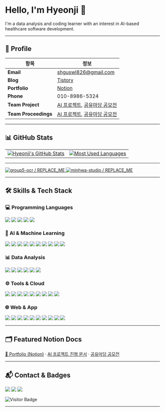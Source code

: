 # Hello, I'm Hyeonji 👋

I'm a data analysis and coding learner with an interest in AI-based healthcare software development.

---

## 📌 Profile

| **항목**          | **정보** |
|------------------|-----------|
| **Email**      | shguswl826@gmail.com |
| **Blog**       | [Tistory](https://hyeonji826.tistory.com/) |
| **Portfolio**  | [Notion](https://www.notion.so/2457cdb288bf808d8cebde7886b5532b?source=copy_link/) |
| **Phone**      | 010-8986-5324 |
| **Team Project** | [AI 프로젝트](https://github.com/group5-ocr), [공유마당 공모전](https://github.com/minhwa-studio) |
| **Team Proceedings** | [AI 프로젝트](https://www.notion.so/24ca304ac11280cdb6e1fa0952c846dc?source=copy_link), [공유마당 공모전](https://www.notion.so/Minhwa-Studio-2547cdb288bf80e7a18ee507a07335aa?source=copy_link) |

---

## 📊 GitHub Stats

<table>
  <tr>
    <td>
      <a href="https://github.com/hyeonji826" target="_blank" rel="noopener noreferrer">
        <img
          src="https://github-readme-stats.vercel.app/api?username=hyeonji826&show_icons=true&include_all_commits=true&count_private=true&theme=transparent"
          alt="Hyeonji's GitHub Stats"
        />
      </a>
    </td>
    <td>
      <a href="https://github.com/hyeonji826?tab=repositories" target="_blank" rel="noopener noreferrer">
        <img
          src="https://github-readme-stats.vercel.app/api/top-langs/?username=hyeonji826&layout=donut&langs_count=8"
          alt="Most Used Languages"
        />
      </a>
    </td>
  </tr>
</table>

---

<p align="left">
  <!-- AI 프로젝트 레포 예시 (소유자: group5-ocr, 레포명: REPLACE_ME) -->
  <a href="https://github.com/group5-ocr/REPLACE_ME" target="_blank">
    <img
      src="https://github-readme-stats.vercel.app/api/pin/?username=group5-ocr&repo=REPLACE_ME&theme=transparent&show_owner=true"
      alt="group5-ocr / REPLACE_ME"
    />
  </a>

  <!-- 공유마당 공모전 레포 예시 (소유자: minhwa-studio, 레포명: REPLACE_ME) -->
  <a href="https://github.com/minhwa-studio/REPLACE_ME" target="_blank">
    <img
      src="https://github-readme-stats.vercel.app/api/pin/?username=minhwa-studio&repo=REPLACE_ME&theme=transparent&show_owner=true"
      alt="minhwa-studio / REPLACE_ME"
    />
  </a>
</p>


---


## 🛠️ Skills & Tech Stack

### **💻 Programming Languages**
<p>
  <img src="https://img.shields.io/badge/Python-3776AB?style=for-the-badge&logo=python&logoColor=white"/>
  <img src="https://img.shields.io/badge/JavaScript-F7DF1E?style=for-the-badge&logo=javascript&logoColor=black"/>
  <img src="https://img.shields.io/badge/Java-007396?style=for-the-badge&logo=java&logoColor=white"/>
  <img src="https://img.shields.io/badge/R-276DC3?style=for-the-badge&logo=r&logoColor=white"/>
  <img src="https://img.shields.io/badge/SQL-4479A1?style=for-the-badge&logo=MySQL&logoColor=white"/>
</p>

### **🤖 AI & Machine Learning**
<p>
  <img src="https://img.shields.io/badge/PyTorch-EE4C2C?style=for-the-badge&logo=pytorch&logoColor=white"/>
  <img src="https://img.shields.io/badge/TensorFlow-FF6F00?style=for-the-badge&logo=tensorflow&logoColor=white"/>
  <img src="https://img.shields.io/badge/scikit--learn-F7931E?style=for-the-badge&logo=scikit-learn&logoColor=white"/>
  <img src="https://img.shields.io/badge/YOLO-00FFFF?style=for-the-badge&logo=OpenCV&logoColor=black"/>
  <img src="https://img.shields.io/badge/Stable%20Diffusion-5A67D8?style=for-the-badge&logo=cloudflare&logoColor=white"/>
  <img src="https://img.shields.io/badge/DreamBooth-8A2BE2?style=for-the-badge"/>
  <img src="https://img.shields.io/badge/LoRA-FF69B4?style=for-the-badge"/>
  <img src="https://img.shields.io/badge/OCR-Tesseract%2C%20EasyOCR%2C%20PaddleOCR-4285F4?style=for-the-badge&logo=google&logoColor=white"/>
  <img src="https://img.shields.io/badge/SAM-000000?style=for-the-badge&logo=Meta&logoColor=white"/>
  <img src="https://img.shields.io/badge/FastAPI-009688?style=for-the-badge&logo=fastapi&logoColor=white"/>
</p>

### **📊 Data Analysis**
<p>
  <img src="https://img.shields.io/badge/Pandas-150458?style=for-the-badge&logo=pandas&logoColor=white"/>
  <img src="https://img.shields.io/badge/NumPy-013243?style=for-the-badge&logo=numpy&logoColor=white"/>
  <img src="https://img.shields.io/badge/Matplotlib-005571?style=for-the-badge&logo=plotly&logoColor=white"/>
  <img src="https://img.shields.io/badge/Seaborn-76B900?style=for-the-badge&logo=plotly&logoColor=white"/>
  <img src="https://img.shields.io/badge/MySQL-4479A1?style=for-the-badge&logo=mysql&logoColor=white"/>
  <img src="https://img.shields.io/badge/MongoDB-47A248?style=for-the-badge&logo=mongodb&logoColor=white"/>
</p>

### **⚙️ Tools & Cloud**
<p>
  <img src="https://img.shields.io/badge/Git-F05032?style=for-the-badge&logo=git&logoColor=white"/>
  <img src="https://img.shields.io/badge/GitHub-181717?style=for-the-badge&logo=github&logoColor=white"/>
  <img src="https://img.shields.io/badge/Google%20Colab-F9AB00?style=for-the-badge&logo=googlecolab&logoColor=white"/>
  <img src="https://img.shields.io/badge/Jupyter-F37626?style=for-the-badge&logo=jupyter&logoColor=white"/>
  <img src="https://img.shields.io/badge/VSCode-0078D4?style=for-the-badge&logo=visual-studio-code&logoColor=white"/>
  <img src="https://img.shields.io/badge/PyCharm-21D789?style=for-the-badge&logo=pycharm&logoColor=black"/>
  <img src="https://img.shields.io/badge/AWS-232F3E?style=for-the-badge&logo=amazonaws&logoColor=white"/>
  <img src="https://img.shields.io/badge/Postman-FF6C37?style=for-the-badge&logo=postman&logoColor=white"/>
  <img src="https://img.shields.io/badge/Selenium-43B02A?style=for-the-badge&logo=selenium&logoColor=white"/>
</p>

### **🌐 Web & App**
<p>
  <img src="https://img.shields.io/badge/HTML5-E34F26?style=for-the-badge&logo=html5&logoColor=white"/>
  <img src="https://img.shields.io/badge/CSS3-1572B6?style=for-the-badge&logo=css3&logoColor=white"/>
  <img src="https://img.shields.io/badge/SCSS-CC6699?style=for-the-badge&logo=sass&logoColor=white"/>
  <img src="https://img.shields.io/badge/React-61DAFB?style=for-the-badge&logo=react&logoColor=black"/>
  <img src="https://img.shields.io/badge/Node.js-339933?style=for-the-badge&logo=node.js&logoColor=white"/>
  <img src="https://img.shields.io/badge/Express-000000?style=for-the-badge&logo=express&logoColor=white"/>
  <img src="https://img.shields.io/badge/REST%20API-0096D6?style=for-the-badge&logo=swagger&logoColor=white"/>
  <img src="https://img.shields.io/badge/WebRTC-333333?style=for-the-badge&logo=webrtc&logoColor=white"/>
  <img src="https://img.shields.io/badge/Socket.io-010101?style=for-the-badge&logo=socket.io&logoColor=white"/>
  <img src="https://img.shields.io/badge/React%20Native-61DAFB?style=for-the-badge&logo=react&logoColor=black"/>
</p>

----

## 🗂️ Featured Notion Docs
<p>
  <a href="https://www.notion.so/2457cdb288bf808d8cebde7886b5532b" target="_blank">📒 Portfolio (Notion)</a> ·
  <a href="https://www.notion.so/24ca304ac11280cdb6e1fa0952c846dc" target="_blank"> AI 프로젝트 진행 문서</a> ·
  <a href="https://www.notion.so/Minhwa-Studio-2547cdb288bf80e7a18ee507a07335aa" target="_blank"> 공유마당 공모전</a>
</p>

---

## 📬 Contact & Badges

<p>
  <a href="mailto:shguswl826@gmail.com"><img src="https://img.shields.io/badge/Gmail-D14836?logo=gmail&logoColor=white&style=for-the-badge"/></a>
  <a href="https://hyeonji826.tistory.com/"><img src="https://img.shields.io/badge/Tistory-000000?style=for-the-badge"/></a>
  <a href="https://github.com/hyeonji826"><img src="https://img.shields.io/badge/GitHub-181717?logo=github&logoColor=white&style=for-the-badge"/></a>
</p>

<p>
  <img src="https://komarev.com/ghpvc/?username=hyeonji826&label=visitors&color=0e75b6&style=flat-square" alt="Visitor Badge"/>
</p>

---
